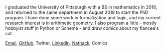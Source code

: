 I graduated the University of Pittsburgh with a BS in mathematics in 2018, and returned to the same department in August 2019 to start the PhD program. I have done some work in formalization and logic, and my current research interest is in arithmetic geometry. I also program a little - mostly hobbyist stuff in Python or Scheme - and draw comics about my fiancee's cat.

[Email](mailto:ajtindall63@gmail.com), [GitHub]( https://almostnever.github.com), Twitter, [LinkedIn](https://www.linkedin.com/in/andrew-tindall-74768812a/), [Nethack](http://www.alt.org/nethack/player-all.php?player=AlmostNever&sort=1), Comics

